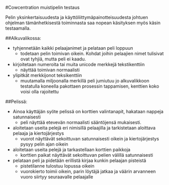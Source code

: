 #Cowcentration muistipelin testaus

Pelin yksinkertaisuudesta ja käyttöliittymäpainotteisuudesta johtuen ohjelman tämänhetkisestä toiminnasta saa nopean käsityksen myös käsin testaamalla.

##Alkuvalikossa:
 * tyhjennetään kaikki pelaajanimet ja pelataan peli loppuun
   * todetaan pelin toimivan oikein. Kohdat joihin pelaajien nimet tulisivat ovat tyhjiä, mutta peli ei kaadu.
 * kirjoitetaan numeroita tai muita unicode merkkejä tekstikenttiin
   * näyttää toimivan normaalisti
 * ylipitkät merkkijonot teksikenttiin
   * muutamalla miljoonalla merkillä peli jumiutuu jo alkuvalikkoon testatulla koneella pakottaen prosessin tappamisen, kenttien koko voisi olla rajoitettu

##Pelissä:
 * Ainoa käyttäjän syöte pelissä on korttien valintanapit, hakataan nappeja satunnaisesti
   * peli näyttää etevevän normaalisti sääntöjensä mukaisesti.
 * aloitetaan useita pelejä eri nimisillä pelaajilla ja tarkistetaan aloittava pelaaja ja kiertojärjestys
   * vuorot näyttävät sekoittuvan satunnaisesti oikein ja kiertojärjestys pysyy pelin ajan oikein
 * aloitetaan useita pelejä ja tarkastellaan korttien paikkoja
   * korttien paikat näyttävät sekoittuvan pelien välillä satunnaisesti
 * pelataan peli ja pidetään erillistä kirjaa kunkin pelaajan pisteistä
   * pistetilanne tulostuu lopussa oikein
   * vuorokierto toimii oikein, parin löytäjä jatkaa ja väärin arvanneen vuoro siirtyy seuraavalle pelaajalle
